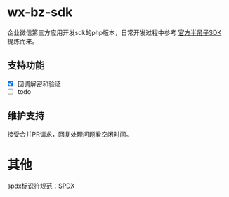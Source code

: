 # wx-bz-sdk
 
企业微信第三方应用开发sdk的php版本，日常开发过程中参考 [官方半吊子SDK](https://github.com/sbzhu/weworkapi_php/blob/master/callback/pkcs7Encoder.php) 提炼而来。

## 支持功能

- [x] 回调解密和验证
- [ ] todo

## 维护支持

接受合并PR请求，回复处理问题看空闲时间。

# 其他

spdx标识符规范：[SPDX](https://spdx.org/licenses/)
